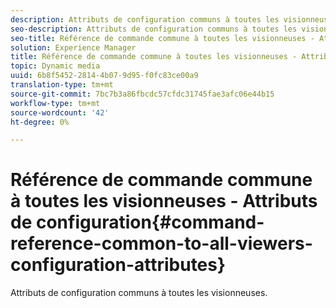 ```yaml
---
description: Attributs de configuration communs à toutes les visionneuses.
seo-description: Attributs de configuration communs à toutes les visionneuses.
seo-title: Référence de commande commune à toutes les visionneuses - Attributs de configuration
solution: Experience Manager
title: Référence de commande commune à toutes les visionneuses - Attributs de configuration
topic: Dynamic media
uuid: 6b8f5452-2814-4b07-9d95-f0fc83ce00a9
translation-type: tm+mt
source-git-commit: 7bc7b3a86fbcdc57cfdc31745fae3afc06e44b15
workflow-type: tm+mt
source-wordcount: '42'
ht-degree: 0%

---
```



# Référence de commande commune à toutes les visionneuses - Attributs de configuration{#command-reference-common-to-all-viewers-configuration-attributes}

Attributs de configuration communs à toutes les visionneuses.

